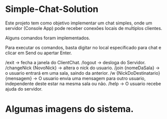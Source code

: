 # Simple-Chat-Solution

Este projeto tem como objetivo implementar um chat simples, onde um servidor (Console App) pode receber conexões locais de multiplos clientes.

Alguns comandos foram implementados.

Para executar os comandos, basta digitar no local específicado para chat e clicar em Send ou apertar Enter.


/exit -> fecha a janela do ClientChat.
/logout -> desloga do Servidor.
/changeNick {NovoNick} -> altera o nick do usuario.
/join {nomeDaSala} -> o usuario entrará em uma sala, saindo da anterior.
/w {NickDoDestinatario} {mensagem} -> O usuario envia uma mensagem para outro usuario, independente deste estar na mesma sala ou não.
/help -> O usuario recebe ajuda do servidor.

# Algumas imagens do sistema.

